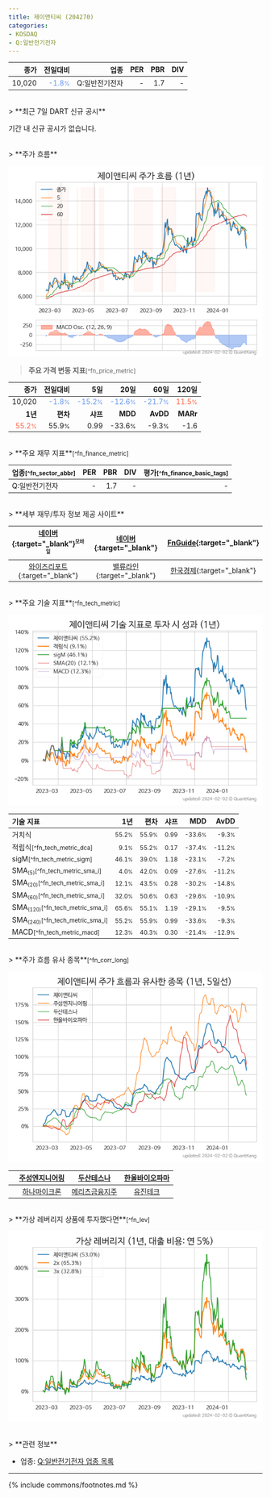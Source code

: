 ```yaml
---
title: 제이앤티씨 (204270)
categories:
- KOSDAQ
- Q:일반전기전자
---
```

| **종가** | **전일대비** | **업종** | **PER** | **PBR** | **DIV** |
| -------: | -----------: | -------: | ------: | ------: | ------: |
| 10,020 | <span style="color: cornflowerblue">-1.8<small>%</small></span> | Q:일반전기전자 | - | 1.7 | - |

<!-- more -->

<br>
> **최근 7일 DART 신규 공시**<a id="dart"></a>

기간 내 신규 공시가 없습니다.

<br>
> **주가 흐름**<a id="price"></a>

![204270](/stock/images/204270.png)

> **주요 가격 변동 지표**<small>[^fn_price_metric]</small>

| **종가** | **전일대비** | **5일** | **20일** | **60일** | **120일** |
| -------: | -----------: | ------: | -------: | -------: | --------: |
| 10,020 | <span style="color: cornflowerblue">-1.8<small>%</small></span> | <span style="color: cornflowerblue">-15.2<small>%</small></span> | <span style="color: cornflowerblue">-12.6<small>%</small></span> | <span style="color: cornflowerblue">-21.7<small>%</small></span> | <span style="color: tomato">11.5<small>%</small></span> |
| **1년** | **편차** | **샤프** | **MDD** | **AvDD** | **MARr** |
| <span style="color: tomato">55.2<small>%</small></span> | 55.9<small>%</small> | 0.99 | -33.6<small>%</small> | -9.3<small>%</small> | -1.6 |

<br>
> **주요 재무 지표**<small>[^fn_finance_metric]</small>

| **업종**<small>[^fn_sector_abbr]</small> | **PER** | **PBR** | **DIV** | **평가**<small>[^fn_finance_basic_tags]</small> |
| :--------------------------------------- | ------: | ------: | ------: | ----------------------------------------------: |
| Q:일반전기전자 | - | 1.7 | - | - |

<br>
> **세부 재무/투자 정보 제공 사이트**

| [네이버](https://m.stock.naver.com/domestic/stock/204270/finance/summary){:target="_blank"}<sup><small>모바일</small></sup> | [네이버](https://finance.naver.com/item/coinfo.naver?code=204270){:target="_blank"} | [FnGuide](https://comp.fnguide.com/SVO2/ASP/SVD_Invest.asp?gicode=A204270&MenuYn=Y){:target="_blank"} |
| :---: | :---: | :---: |
| [와이즈리포트](https://comp.wisereport.co.kr/company/c1040001.aspx?cmp_cd=204270){:target="_blank"} | [밸류라인](https://www.valueline.co.kr/finance/summary/204270){:target="_blank"} | [한국경제](https://markets.hankyung.com/stock/204270/financial-summary){:target="_blank"} |

<br>
> **주요 기술 지표**<small>[^fn_tech_metric]</small>


![204270](/stock/images/204270_tech.png)

| **기술 지표** | **1년** | **편차** | **샤프** | **MDD** | **AvDD** |
| :------------ | ------: | -----------: | -------: | ------: | -------: |
| 거치식 | <small>55.2<small>%</small></small> | <small>55.9<small>%</small></small> | <small>0.99</small> | <small>-33.6<small>%</small></small> | <small>-9.3<small>%</small></small> |
| 적립식<small>[^fn_tech_metric_dca]</small> | <small>9.1<small>%</small></small> | <small>55.2<small>%</small></small> | <small>0.17</small> | <small>-37.4<small>%</small></small> | <small>-11.2<small>%</small></small> |
| sigM<small>[^fn_tech_metric_sigm]</small> | <small>46.1<small>%</small></small> | <small>39.0<small>%</small></small> | <small>1.18</small> | <small>-23.1<small>%</small></small> | <small>-7.2<small>%</small></small> |
| SMA<small><sub>(5)</sub></small><small>[^fn_tech_metric_sma_i]</small> | <small>4.0<small>%</small></small> | <small>42.0<small>%</small></small> | <small>0.09</small> | <small>-27.6<small>%</small></small> | <small>-11.2<small>%</small></small> |
| SMA<small><sub>(20)</sub></small><small>[^fn_tech_metric_sma_i]</small> | <small>12.1<small>%</small></small> | <small>43.5<small>%</small></small> | <small>0.28</small> | <small>-30.2<small>%</small></small> | <small>-14.8<small>%</small></small> |
| SMA<small><sub>(60)</sub></small><small>[^fn_tech_metric_sma_i]</small> | <small>32.0<small>%</small></small> | <small>50.6<small>%</small></small> | <small>0.63</small> | <small>-29.6<small>%</small></small> | <small>-10.9<small>%</small></small> |
| SMA<small><sub>(120)</sub></small><small>[^fn_tech_metric_sma_i]</small> | <small>65.6<small>%</small></small> | <small>55.1<small>%</small></small> | <small>1.19</small> | <small>-29.1<small>%</small></small> | <small>-9.5<small>%</small></small> |
| SMA<small><sub>(240)</sub></small><small>[^fn_tech_metric_sma_i]</small> | <small>55.2<small>%</small></small> | <small>55.9<small>%</small></small> | <small>0.99</small> | <small>-33.6<small>%</small></small> | <small>-9.3<small>%</small></small> |
| MACD<small>[^fn_tech_metric_macd]</small> | <small>12.3<small>%</small></small> | <small>40.3<small>%</small></small> | <small>0.30</small> | <small>-21.4<small>%</small></small> | <small>-12.9<small>%</small></small> |

<br>
> **주가 흐름 유사 종목**<a id="corr"></a><small>[^fn_corr_long]</small>

![204270](/stock/images/204270_corr.png)

|       | [주성엔지니어링](/036930/) | [두산테스나](/131970/) | [한올바이오파마](/009420/) |
| :---: | :------------------------------------: | :------------------------------------: | :------------------------------------: |
|       | [하나마이크론](/067310/) | [메리츠금융지주](/138040/) | [유진테크](/084370/) |

<br>
> **가상 레버리지 상품에 투자했다면**<a id="2x"></a><small>[^fn_lev]</small>

![204270](/stock/images/204270_2x.png)

<br>
> **관련 정보**

- 업종: [Q:일반전기전자 업종 목록](/stats/sector/kosdaq_업종_일반전기전자_종목/)

---
{% include commons/footnotes.md %}
